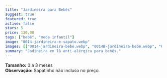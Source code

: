```yaml
---
title: "Jardineira para Bebês"
suggest: true
featured: true
active: false
stars: 5
price: 130,00
tags: ["bebê", "moda infantil"]
image: "0014-jardineira-e-sapato.webp"
images: [["0014-jardineira-bebe.webp", "0014B-jardineira-bebe.webp", "0014-jardineira-e-sapato.webp" ]]
summary: "Jadineira em lã anti-alérgica para bebês."
---
```


**Tamanho:** 0 a 3 meses  
**Observação:** Sapatinho não incluso no preço.
